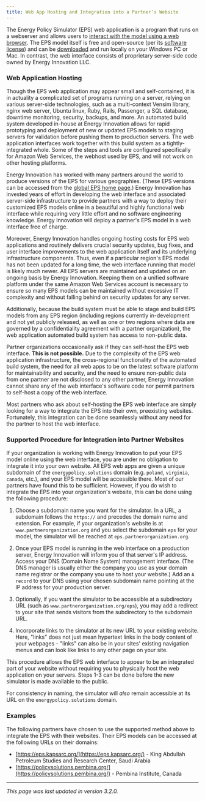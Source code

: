 ```yaml
---
title: Web App Hosting and Integration into a Partner's Website
---
```


The Energy Policy Simulator (EPS) web application is a program that runs on a webserver and allows users to [interact with the model using a web browser](/online-model-tutorial).  The EPS model itself is free and open-source (per its [software license](/software-license)) and can be [downloaded](/download) and run locally on your Windows PC or Mac.  In contrast, the web interface consists of proprietary server-side code owned by Energy Innovation LLC.

### Web Application Hosting

Though the EPS web application may appear small and self-contained, it is in actuality a complicated set of programs running on a server, relying on various server-side technologies, such as a multi-context Vensim library, nginx web server, Ubuntu linux, Ruby, Rails, Passenger, a SQL database, downtime monitoring, security, backups, and more.  An automated build system developed in-house at Energy Innovation allows for rapid prototyping and deployment of new or updated EPS models to staging servers for validation before pushing them to production servers.  The web application interfaces work together with this build system as a tightly-integrated whole.  Some of the steps and tools are configured specifically for Amazon Web Services, the webhost used by EPS, and will not work on other hosting platforms.

Energy Innovation has worked with many partners around the world to produce versions of the EPS for various geographies.  (These EPS versions can be accessed from the [global EPS home page](https://energypolicy.solutions).)  Energy Innovation has invested years of effort in developing the web interface and associated server-side infrastructure to provide partners with a way to deploy their customized EPS models online in a beautiful and highly functional web interface while requiring very little effort and no software engineering knowledge.  Energy Innovation will deploy a partner's EPS model in a web interface free of charge.

Moreover, Energy Innovation handles ongoing hosting costs for EPS web applications and routinely delivers crucial security updates, bug fixes, and user interface improvements to the web application itself and its underlying infrastructure components.  Thus, even if a particular region's EPS model has not been updated for a long time, the web interface running that model is likely much newer.  All EPS servers are maintained and updated on an ongoing basis by Energy Innovation.  Keeping them on a unified software platform under the same Amazon Web Services account is necessary to ensure so many EPS models can be maintained without excessive IT complexity and without falling behind on security updates for any server.

Additionally, because the build system must be able to stage and build EPS models from any EPS region (including regions currently in-development and not yet publicly released, as well as one or two regions where data are governed by a confidentiality agreement with a partner organization), the web application automated build system has access to non-public data.

Partner organizations occasionally ask if they can self-host the EPS web interface.  **This is not possible.**  Due to the complexity of the EPS web application infrastructure, the cross-regional functionality of the automated build system, the need for all web apps to be on the latest software platform for maintainability and security, and the need to ensure non-public data from one partner are not disclosed to any other partner, Energy Innovation cannot share any of the web interface's software code nor permit partners to self-host a copy of the web interface.

Most partners who ask about self-hosting the EPS web interface are simply looking for a way to integrate the EPS into their own, preexisting websites.  Fortunately, this integration can be done seamlessly without any need for the partner to host the web interface.

### Supported Procedure for Integration into Partner Websites

If your organization is working with Energy Innovation to put your EPS model online using the web interface, you are under no obligation to integrate it into your own website.  All EPS web apps are given a unique subdomain of the `energypolicy.solutions` domain (e.g. `poland`, `virginia`, `canada`, etc.), and your EPS model will be accessible there.  Most of our partners have found this to be sufficient.  However, if you do wish to integrate the EPS into your organization's website, this can be done using the following procedure:

1. Choose a subdomain name you want for the simulator.  In a URL, a subdomain follows the `https://` and precedes the domain name and extension.  For example, if your organization's website is at `www.partnerorganization.org` and you select the subdomain `eps` for your model, the simulator will be reached at `eps.partnerorganization.org`.

2. Once your EPS model is running in the web interface on a production server, Energy Innovation will inform you of that server's IP address.  Access your DNS (Domain Name System) management interface.  (The DNS manager is usually either the company you use as your domain name registrar or the company you use to host your website.)  Add an `A record` to your DNS using your chosen subdomain name pointing at the IP address for your production server.

3. Optionally, if you want the simulator to be accessible at a subdirectory URL (such as `www.partnerorganization.org/eps`), you may add a redirect to your site that sends visitors from the subdirectory to the subdomain URL.

4. Incorporate links to the simulator at its new URL to your existing website.  Here, "links" does not just mean hypertext links in the body content of your webpages - "links" can also be in your sites' existing navigation menus and can look like links to any other page on your site.

This procedure allows the EPS web interface to appear to be an integrated part of your website without requiring you to physically host the web application on your servers.  Steps 1-3 can be done before the new simulator is made available to the public.

For consistency in naming, the simulator will *also* remain accessible at its URL on the `energypolicy.solutions` domain.

### Examples

The following partners have chosen to use the supported method above to integrate the EPS with their websites.  Their EPS models can be accessed at the following URLs on their domains:

* [https://eps.kapsarc.org/](https://eps.kapsarc.org/) - King Abdullah Petroleum Studies and Research Center, Saudi Arabia
* [https://policysolutions.pembina.org/](https://policysolutions.pembina.org/) - Pembina Institute, Canada

---
*This page was last updated in version 3.2.0.*
